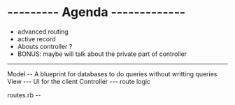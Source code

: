 # --------- Agenda -------------

- advanced routing
- active record
- Abouts controller ?
- BONUS: maybe will talk about the private part of controller


--- 

Model -- A blueprint for databases to do queries without writting queries
View --- UI for the client
Controller --- route logic

routes.rb -- 